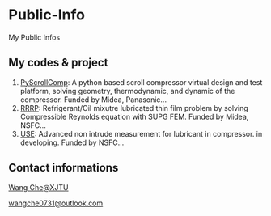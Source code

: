 # Public-Info
My Public Infos

## My codes & project

1. [PyScrollComp](https://github.com/XJTU-WC/PyScrollComp): A python based scroll compressor virtual design and test platform, solving geometry, thermodynamic, and dynamic of the compressor. Funded by Midea, Panasonic...
2. [RRRP](https://github.com/XJTU-WC/RRRP): Refrigerant/Oil mixutre lubricated thin film problem by solving Compressible Reynolds equation with SUPG FEM. Funded by Midea, NSFC...
3. [USE](None): Advanced non intrude measurement for lubricant in compressor. in developing. Funded by NSFC...

## Contact informations

[Wang Che@XJTU](https://gr.xjtu.edu.cn/en/web/wangche)

wangche0731@outlook.com
